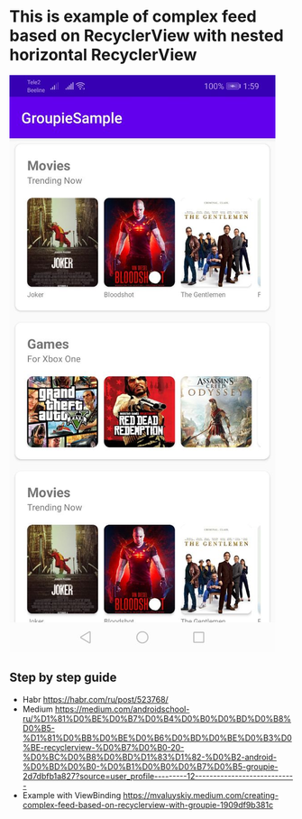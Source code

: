 # This is example of complex feed based on RecyclerView with nested horizontal RecyclerView
![Example](app/src/main/res/drawable/example.jpeg)

## Step by step guide
- Habr https://habr.com/ru/post/523768/
- Medium https://medium.com/androidschool-ru/%D1%81%D0%BE%D0%B7%D0%B4%D0%B0%D0%BD%D0%B8%D0%B5-%D1%81%D0%BB%D0%BE%D0%B6%D0%BD%D0%BE%D0%B3%D0%BE-recyclerview-%D0%B7%D0%B0-20-%D0%BC%D0%B8%D0%BD%D1%83%D1%82-%D0%B2-android-%D0%BD%D0%B0-%D0%B1%D0%B0%D0%B7%D0%B5-groupie-2d7dbfb1a827?source=user_profile---------12----------------------------
- Example with ViewBinding https://mvaluyskiy.medium.com/creating-complex-feed-based-on-recyclerview-with-groupie-1909df9b381c
